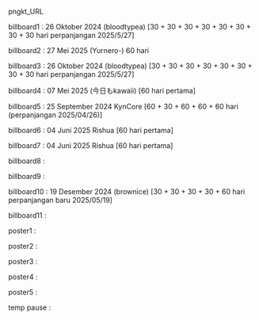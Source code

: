 pngkt_URL


billboard1 : 26 Oktober 2024 (bloodtypea) [30 + 30 + 30 + 30 + 30 + 30 + 30 + 30 hari perpanjangan 2025/5/27]

billboard2 : 27 Mei 2025 (Yurnero-) 60 hari

billboard3 : 26 Oktober 2024 (bloodtypea) [30 + 30 + 30 + 30 + 30 + 30 + 30 + 30 hari perpanjangan 2025/5/27]

billboard4 :  07 Mei 2025 (今日もkawaii) [60 hari pertama]

billboard5 : 25 September 2024 KynCore [60 + 30 + 60 + 60 + 60 hari (perpanjangan 2025/04/26)]

billboard6 : 04 Juni 2025 Rishua [60 hari pertama]

billboard7 : 04 Juni 2025 Rishua [60 hari pertama]

billboard8 : 

billboard9 : 

billboard10 : 19 Desember 2024 (brownice) [30 + 30 + 30 + 30 + 60 hari perpanjangan baru 2025/05/19] 

billboard11 : 

poster1 :

poster2 :

poster3 : 

poster4 :

poster5 : 

temp pause : 
